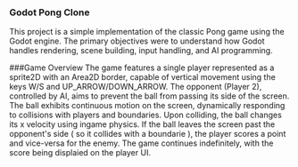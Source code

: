 ### Godot Pong Clone
This project is a simple implementation of the classic Pong game using the Godot engine. The primary objectives were to understand how Godot handles rendering, scene building, input handling, and AI programming.

###Game Overview
The game features a single player represented as a sprite2D with an Area2D border, capable of vertical movement using the keys W/S and UP_ARROW/DOWN_ARROW. The opponent (Player 2), controlled by AI, aims to prevent the ball from passing its side of the screen.
The ball exhibits continuous motion on the screen, dynamically responding to collisions with players and boundaries. Upon colliding, the ball changes its x velocity using ingame physics.
If the ball leaves the screen past the opponent's side ( so it collides with a boundarie ), the player scores a point and vice-versa for the enemy. The game continues indefinitely, with the score being displaied on the player UI.
